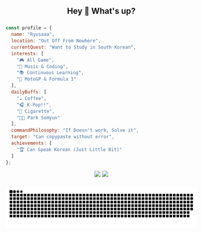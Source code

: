 <h2 align="center">Hey 👋 What's up?</h2>

###

```javascript
const profile = {
  name: "Ryusaaa",
  location: "Out Off From Nowhere",
  currentQuest: "Want to Study in South Korean",
  interests: [
    "🎮 All Game",
    "🎵 Music & Coding",
    "📚 Continuous Learning",
    "🏁 MotoGP & Formula 1"
  ],
  dailyBuffs: [
    "☕ Coffee",
    "🎧 K-Pop!!",
    "🚬 Cigarette",
    "👩🏻 Park SoHyun"
  ],
  commandPhilosophy: "If Doesn't work, Solve it",
  target: "Can copypaste without error",
  achievements: [
    "🏆 Can Speak Korean (Just Little Bit)"
  ]
};
```


<p align="center">
  <img height="180em" src="https://github-readme-stats.vercel.app/api?username=Sanuuu24&show_icons=true&theme=tokyonight&count_private=true" />
  <img height="180em" src="https://github-readme-stats.vercel.app/api/top-langs/?username=Sanuuu24&layout=compact&theme=tokyonight&langs_count=8" />
</p>




</div>

###
  




###



###

<picture align="center">

  
  <source media="(prefers-color-scheme: dark)" srcset="https://raw.githubusercontent.com/platane/platane/output/github-contribution-grid-snake-dark.svg">
  <source media="(prefers-color-scheme: light)" srcset="https://raw.githubusercontent.com/platane/platane/output/github-contribution-grid-snake.svg">
  <img alt="github contribution grid snake animation" src="https://raw.githubusercontent.com/platane/platane/output/github-contribution-grid-snake.svg">
</picture>
